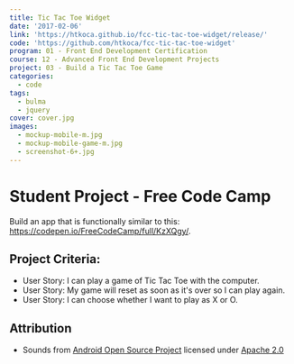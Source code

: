 ```yaml
---
title: Tic Tac Toe Widget
date: '2017-02-06'
link: 'https://htkoca.github.io/fcc-tic-tac-toe-widget/release/'
code: 'https://github.com/htkoca/fcc-tic-tac-toe-widget'
program: 01 - Front End Development Certification
course: 12 - Advanced Front End Development Projects
project: 03 - Build a Tic Tac Toe Game
categories:
  - code
tags:
  - bulma
  - jquery
cover: cover.jpg
images:
  - mockup-mobile-m.jpg
  - mockup-mobile-game-m.jpg
  - screenshot-6+.jpg
---
```

# Student Project - Free Code Camp
Build an app that is functionally similar to this: https://codepen.io/FreeCodeCamp/full/KzXQgy/.

## Project Criteria:
* User Story: I can play a game of Tic Tac Toe with the computer.
* User Story: My game will reset as soon as it's over so I can play again.
* User Story: I can choose whether I want to play as X or O.

## Attribution
* Sounds from [Android Open Source Project](https://source.android.com/source/licenses.html) licensed under [Apache 2.0](http://www.apache.org/licenses/LICENSE-2.0)
